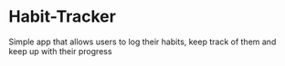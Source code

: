 # Habit-Tracker
Simple app that allows users to log their habits, keep track of them and keep up with their progress
